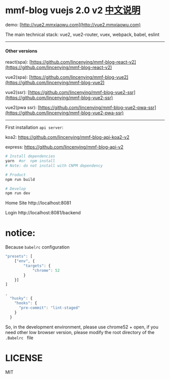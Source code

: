 # mmf-blog vuejs 2.0 v2         [中文说明](https://github.com/lincenying/mmf-blog-vue2/blob/master/README_CN.md)

demo: [http://vue2.mmxiaowu.com](http://vue2.mmxiaowu.com)

The main technical stack: vue2, vue2-router, vuex, webpack, babel, eslint

---

#### Other versions

react(spa): [https://github.com/lincenying/mmf-blog-react-v2](https://github.com/lincenying/mmf-blog-react-v2)

vue2(spa): [https://github.com/lincenying/mmf-blog-vue2](https://github.com/lincenying/mmf-blog-vue2)

vue2(ssr): [https://github.com/lincenying/mmf-blog-vue2-ssr](https://github.com/lincenying/mmf-blog-vue2-ssr)

vue2(pwa ssr): [https://github.com/lincenying/mmf-blog-vue2-pwa-ssr](https://github.com/lincenying/mmf-blog-vue2-pwa-ssr)

---

First installation `api server`:

koa2: https://github.com/lincenying/mmf-blog-api-koa2-v2

express: https://github.com/lincenying/mmf-blog-api-v2

```bash
# Install dependencies
yarn  #or  npm install
# Note: do not install with CNPM dependency

# Product
npm run build

# Develop
npm run dev
```

Home Site
http://localhost:8081

Login
http://localhost:8081/backend

# notice:
Because ` babelrc ` configuration

```javascript
"presets": [
    ["env", {
        "targets": {
            "chrome": 52
        }
    }]
]

,
  "husky": {
    "hooks": {
      "pre-commit": "lint-staged"
    }
  }
```
So, in the development environment, please use chrome52 + open, if you need other low browser version, please modify the root directory of the `.Babelrc ` file

# LICENSE

MIT
